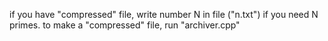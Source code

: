 if you have "compressed" file, write number N in file ("n.txt") if you need N primes.
to make a "compressed" file, run "archiver.cpp"